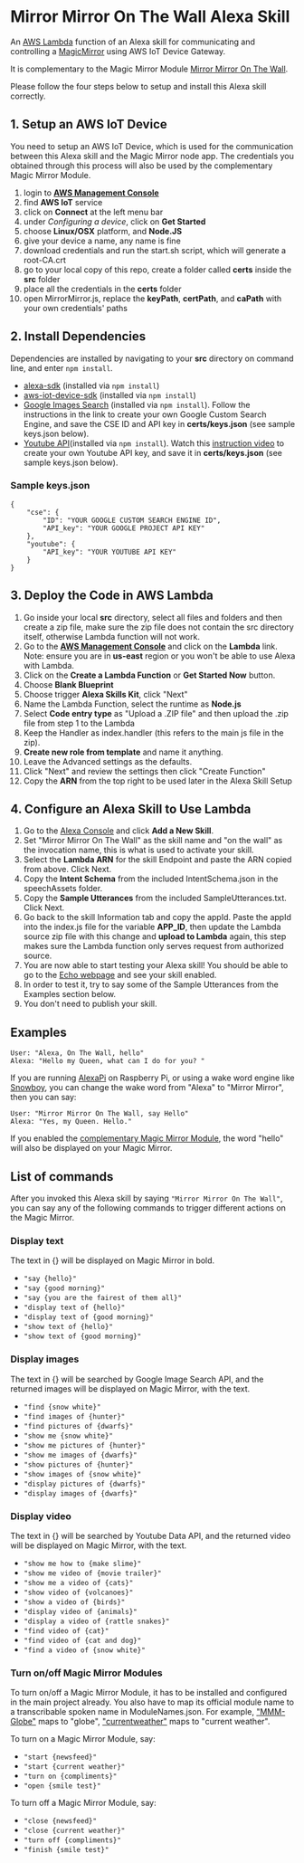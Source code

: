 # Mirror Mirror On The Wall Alexa Skill
An [AWS Lambda](http://aws.amazon.com/lambda) function of an Alexa skill for communicating and controlling a [MagicMirror](https://github.com/MichMich/MagicMirror) using AWS IoT Device Gateway. 

It is complementary to the Magic Mirror Module [Mirror Mirror On The Wall](https://github.com/joanaz/MMM-MirrorMirrorOnTheWall).

Please follow the four steps below to setup and install this Alexa skill correctly.

## 1. Setup an AWS IoT Device

You need to setup an AWS IoT Device, which is used for the communication between this Alexa skill and the Magic Mirror node app. The credentials you obtained through this process will also be used by the complementary Magic Mirror Module.

1. login to __[AWS Management Console](https://console.aws.amazon.com/console/home?region=us-east-1)__
2. find __AWS IoT__ service
3. click on __Connect__ at the left menu bar
4. under _Configuring a device_, click on __Get Started__
5. choose __Linux/OSX__ platform, and __Node.JS__
6. give your device a name, any name is fine
7. download credentials and run the start.sh script, which will generate a root-CA.crt
8. go to your local copy of this repo, create a folder called __certs__ inside the __src__ folder
9. place all the credentials in the __certs__ folder
10. open MirrorMirror.js, replace the __keyPath__, __certPath__, and __caPath__ with your own credentials' paths


## 2. Install Dependencies

Dependencies are installed by navigating to your __src__ directory on command line, and enter `npm install`.

- [alexa-sdk](https://github.com/alexa/alexa-skills-kit-sdk-for-nodejs) (installed via `npm install`)
- [aws-iot-device-sdk](https://github.com/aws/aws-iot-device-sdk-js) (installed via `npm install`)
- [Google Images Search](https://www.npmjs.com/package/google-images) (installed via `npm install`). Follow the instructions in the link to create your own Google Custom Search Engine, and save the CSE ID and API key in __certs/keys.json__ (see sample keys.json below).
- [Youtube API](https://www.npmjs.com/package/youtube-node)(installed via `npm install`). Watch this [instruction video](https://youtu.be/Im69kzhpR3I) to create your own Youtube API key, and save it in __certs/keys.json__ (see sample keys.json below).

### Sample keys.json
```
{
    "cse": {
        "ID": "YOUR GOOGLE CUSTOM SEARCH ENGINE ID",
        "API_key": "YOUR GOOGLE PROJECT API KEY"
    },
    "youtube": {
        "API_key": "YOUR YOUTUBE API KEY"
    }
}
```

## 3. Deploy the Code in AWS Lambda

1. Go inside your local __src__ directory, select all files and folders and then create a zip file, make sure the zip file does not contain the src directory itself, otherwise Lambda function will not work.
2. Go to the __[AWS Management Console](https://console.aws.amazon.com/console/home?region=us-east-1)__ and click on the __Lambda__ link. Note: ensure you are in __us-east__ region or you won't be able to use Alexa with Lambda.
3. Click on the __Create a Lambda Function__ or __Get Started Now__ button.
4. Choose __Blank Blueprint__
5. Choose trigger __Alexa Skills Kit__, click "Next"
6. Name the Lambda Function, select the runtime as __Node.js__
7. Select __Code entry type__ as "Upload a .ZIP file" and then upload the .zip file from step 1 to the Lambda
8. Keep the Handler as index.handler (this refers to the main js file in the zip).
9. __Create new role from template__ and name it anything.
10. Leave the Advanced settings as the defaults.
11. Click "Next" and review the settings then click "Create Function"
12. Copy the __ARN__ from the top right to be used later in the Alexa Skill Setup

## 4. Configure an Alexa Skill to Use Lambda

1. Go to the [Alexa Console](https://developer.amazon.com/edw/home.html) and click __Add a New Skill__.
2. Set "Mirror Mirror On The Wall" as the skill name and "on the wall" as the invocation name, this is what is used to activate your skill.
3. Select the __Lambda ARN__ for the skill Endpoint and paste the ARN copied from above. Click Next.
4. Copy the __Intent Schema__ from the included IntentSchema.json in the speechAssets folder.
5. Copy the __Sample Utterances__ from the included SampleUtterances.txt. Click Next.
6. Go back to the skill Information tab and copy the appId. Paste the appId into the index.js file for the variable __APP_ID__, then update the Lambda source zip file with this change and __upload to Lambda__ again, this step makes sure the Lambda function only serves request from authorized source.
7. You are now able to start testing your Alexa skill! You should be able to go to the [Echo webpage](http://echo.amazon.com/#skills) and see your skill enabled.
8. In order to test it, try to say some of the Sample Utterances from the Examples section below.
9. You don't need to publish your skill.

## Examples

```
User: "Alexa, On The Wall, hello"
Alexa: "Hello my Queen, what can I do for you? "
```

If you are running [AlexaPi](https://github.com/alexa-pi/AlexaPi) on Raspberry Pi, or using a wake word engine like [Snowboy](https://github.com/Kitt-AI/snowboy), you can change the wake word from "Alexa" to "Mirror Mirror", then you can say:

```
User: "Mirror Mirror On The Wall, say Hello"
Alexa: "Yes, my Queen. Hello."
```

If you enabled the [complementary Magic Mirror Module](https://github.com/joanaz/MMM-MirrorMirrorOnTheWall), the word "hello" will also be displayed on your Magic Mirror.


## List of commands
After you invoked this Alexa skill by saying `"Mirror Mirror On The Wall"`, you can say any of the following commands to trigger different actions on the Magic Mirror.

### Display text

The text in {} will be displayed on Magic Mirror in bold.

- `"say {hello}"`
- `"say {good morning}"`
- `"say {you are the fairest of them all}"`
- `"display text of {hello}"`
- `"display text of {good morning}"`
- `"show text of {hello}"`
- `"show text of {good morning}"`

### Display images

The text in {} will be searched by Google Image Search API, and the returned images will be displayed on Magic Mirror, with the text.

- `"find {snow white}"`
- `"find images of {hunter}"`
- `"find pictures of {dwarfs}"`
- `"show me {snow white}"`
- `"show me pictures of {hunter}"`
- `"show me images of {dwarfs}"`
- `"show pictures of {hunter}"`
- `"show images of {snow white}"`
- `"display pictures of {dwarfs}"`
- `"display images of {dwarfs}"`

### Display video

The text in {} will be searched by Youtube Data API, and the returned video will be displayed on Magic Mirror, with the text.

- `"show me how to {make slime}"`
- `"show me video of {movie trailer}"`
- `"show me a video of {cats}"`
- `"show video of {volcanoes}"`
- `"show a video of {birds}"`
- `"display video of {animals}"`
- `"display a video of {rattle snakes}"`
- `"find video of {cat}"`
- `"find video of {cat and dog}"`
- `"find a video of {snow white}"`

### Turn on/off Magic Mirror Modules

To turn on/off a Magic Mirror Module, it has to be installed and configured in the main project already. You also have to map its official module name to a transcribable spoken name in ModuleNames.json. For example, ["MMM-Globe"](https://github.com/LukeSkywalker92/MMM-Globe) maps to "globe", ["currentweather"](https://github.com/MichMich/MagicMirror/tree/master/modules/default/currentweather) maps to "current weather".

To turn on a Magic Mirror Module, say:
- `"start {newsfeed}"`
- `"start {current weather}"`
- `"turn on {compliments}"`
- `"open {smile test}"`

To turn off a Magic Mirror Module, say:
- `"close {newsfeed}"`
- `"close {current weather}"`
- `"turn off {compliments}"`
- `"finish {smile test}"`
